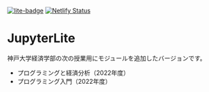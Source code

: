 [![lite-badge](https://jupyterlite.rtfd.io/en/latest/_static/badge.svg)](https://py4class.netlify.app)
[![Netlify Status](https://api.netlify.com/api/v1/badges/161ffccd-e8db-4de2-b82b-2f70139b9ea4/deploy-status)](https://app.netlify.com/sites/py4class/deploys)

# JupyterLite

神戸大学経済学部の次の授業用にモジュールを追加したバージョンです。
* プログラミングと経済分析（2022年度）
* プログラミング入門（2022年度）
